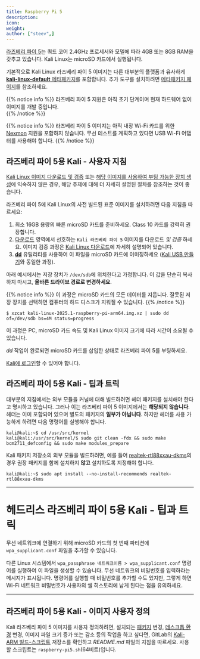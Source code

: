 ```yaml
---
title: Raspberry Pi 5
description:
icon:
weight:
author: ["steev",]
---
```


[라즈베리 파이 5](https://www.raspberrypi.org/products/raspberry-pi-5/)는 쿼드 코어 2.4GHz 프로세서와 모델에 따라 4GB 또는 8GB RAM을 갖추고 있습니다. Kali Linux는 microSD 카드에서 실행됩니다.

기본적으로 Kali Linux 라즈베리 파이 5 이미지는 다른 대부분의 플랫폼과 유사하게 [**kali-linux-default** 메타패키지](/docs/general-use/metapackages/)를 포함합니다. 추가 도구를 설치하려면 [메타패키지 페이지](/docs/general-use/metapackages/)를 참조하세요.

{{% notice info %}}
라즈베리 파이 5 지원은 아직 초기 단계이며 현재 하드웨어 없이 이미지를 개발 중입니다.
<br />
{{% /notice %}}

{{% notice info %}}
라즈베리 파이 5 이미지는 아직 내장 Wi-Fi 카드를 위한 [Nexmon](https://github.com/seemoo-lab/nexmon) 지원을 포함하지 않습니다. 무선 테스트를 계획하고 있다면 USB Wi-Fi 어댑터를 사용해야 합니다.
{{% /notice %}}

## 라즈베리 파이 5용 Kali - 사용자 지침

[Kali Linux 이미지 다운로드 및 검증](/docs/introduction/download-official-kali-linux-images/) 또는 [해당 이미지를 사용하여 부팅 가능한 장치 생성](/docs/usb/live-usb-install-with-windows/)에 익숙하지 않은 경우, 해당 주제에 대해 더 자세히 설명된 절차를 참조하는 것이 좋습니다.

라즈베리 파이 5에 Kali Linux의 사전 빌드된 표준 이미지를 설치하려면 다음 지침을 따르세요:

1. 최소 16GB 용량의 빠른 microSD 카드를 준비하세요. Class 10 카드를 강력히 권장합니다.
2. [다운로드](/get-kali/) 영역에서 선호하는 `Kali 라즈베리 파이 5` 이미지를 다운로드 _및 검증_ 하세요. 이미지 검증 과정은 [Kali Linux 다운로드](/docs/introduction/download-official-kali-linux-images/)에 자세히 설명되어 있습니다.
3. **[dd](https://manpages.debian.org/testing/coreutils/dd.1.en.html)** 유틸리티를 사용하여 이 파일을 microSD 카드에 이미징하세요 ([Kali USB 만들기](/docs/usb/live-usb-install-with-windows/)와 동일한 과정).

아래 예시에서는 저장 장치가 `/dev/sdb`에 위치한다고 가정합니다. 이 값을 단순히 복사하지 마시고, **올바른 드라이브 경로로 변경하세요**.

{{% notice info %}}
이 과정은 microSD 카드의 모든 데이터를 지웁니다. 잘못된 저장 장치를 선택하면 컴퓨터의 하드 디스크가 지워질 수 있습니다.
{{% /notice %}}

```console
$ xzcat kali-linux-2025.1-raspberry-pi-arm64.img.xz | sudo dd of=/dev/sdb bs=4M status=progress
```

이 과정은 PC, microSD 카드 속도 및 Kali Linux 이미지 크기에 따라 시간이 소요될 수 있습니다.

_dd_ 작업이 완료되면 microSD 카드를 삽입한 상태로 라즈베리 파이 5를 부팅하세요.

[Kali에 로그인](/docs/introduction/default-credentials/)할 수 있어야 합니다.

## 라즈베리 파이 5용 Kali - 팁과 트릭

<!-- Need to verify this is true with the 5 before adding it.
By default, audio is routed via HDMI, so you won't hear audio via the 3.5mm audio jack. You can run the following command in order to redirect the output:

```console
kali@kali:~$ sudo amixer -c 0 set numid=3 1
```
-->

대부분의 지침에서는 외부 모듈을 커널에 대해 빌드하려면 헤더 패키지를 설치해야 한다고 명시하고 있습니다. 그러나 이는 라즈베리 파이 5 이미지에서는 **해당되지 않습니다**. 헤더는 이미 포함되어 있으며 별도의 패키지의 **일부가 아닙니다**.
하지만 헤더를 사용 가능하게 하려면 다음 명령어를 실행해야 합니다.

```console
kali@kali:~$ cd /usr/src/kernel
kali@kali:/usr/src/kernel/$ sudo git clean -fdx && sudo make bcm2711_defconfig && sudo make modules_prepare
```

Kali 패키지 저장소의 외부 모듈을 빌드하려면, 예를 들어 [realtek-rtl88xxau-dkms](https://pkg.kali.org/pkgs/realtek-rtl88xxau-dkms)의 경우 권장 패키지를 함께 설치하지 **않고** 설치하도록 지정해야 합니다.

```console
kali@kali:~$ sudo apt install --no-install-recommends realtek-rtl88xxau-dkms
```

- - -

# 헤드리스 라즈베리 파이 5용 Kali - 팁과 트릭

무선 네트워크에 연결하기 위해 microSD 카드의 첫 번째 파티션에 `wpa_supplicant.conf` 파일을 추가할 수 있습니다.

다른 Linux 시스템에서 `wpa_passphrase 네트워크이름 > wpa_supplicant.conf` 명령어를 실행하여 이 파일을 생성할 수 있습니다. 무선 네트워크의 비밀번호를 입력하라는 메시지가 표시됩니다. 명령어를 실행할 때 비밀번호를 추가할 수도 있지만, 그렇게 하면 Wi-Fi 네트워크 비밀번호가 사용자의 쉘 히스토리에 남게 된다는 점을 유의하세요.

- - -

## 라즈베리 파이 5용 Kali - 이미지 사용자 정의

Kali 라즈베리 파이 5 이미지를 사용자 정의하려면, 설치되는 [패키지](/docs/general-use/metapackages/) 변경, [데스크톱 환경](/docs/general-use/switching-desktop-environments/) 변경, 이미지 파일 크기 증가 또는 감소 등의 작업을 하고 싶다면, GitLab의 [Kali-ARM 빌드-스크립트](https://gitlab.com/kalilinux/build-scripts/kali-arm) 저장소를 확인하고 _README.md_ 파일의 지침을 따르세요. 사용할 스크립트는 `raspberry-pi5.sh`(64비트)입니다.
